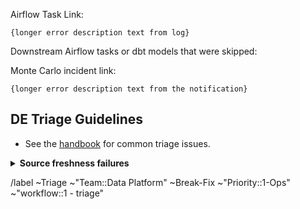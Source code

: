 <!-- Subject format should be: YYYY-MM-DD | task name | Error line from log-->
<!-- example: 2020-05-15 | dbt-non-product-models-run | Database Error in model sheetload_manual_downgrade_dotcom_tracking -->
<!-- example: 2020-05-15 | monte-carlo-data | raw:snapshots - anomalies found in table netsuite_entity_snapshots | 35h since update -->

Airflow Task Link: <!-- link to airflow log with error -->

```
{longer error description text from log}
```

Downstream Airflow tasks or dbt models that were skipped: <!-- None -->
  <!-- list any downstream tasks that were skipped because of this error -->


Monte Carlo incident link: <!-- link to the Monte Carlo incident page -->
```
{longer error description text from the notification}
```

## DE Triage Guidelines

* See the [handbook](https://about.gitlab.com/handbook/business-technology/data-team/how-we-work/triage/#triage-common-issues) for common triage issues.

<details>
<summary><b>Source freshness failures</b></summary>

1. [ ] Confirm that there are no errors in our process which could be a cause. If there are no errors it is likely an external failure. 
2. [ ] Check the [source contact spreadsheet](https://docs.google.com/spreadsheets/d/1VKvqyn7wy6HqpWS9T3MdPnE6qbfH2kGPQDFg2qPcp6U/edit#gid=0) for details on who to contact to assist 
3. [ ] Add the label with the source to this issue.
 
</details>



/label ~Triage ~"Team::Data Platform" ~Break-Fix ~"Priority::1-Ops" ~"workflow::1 - triage"
